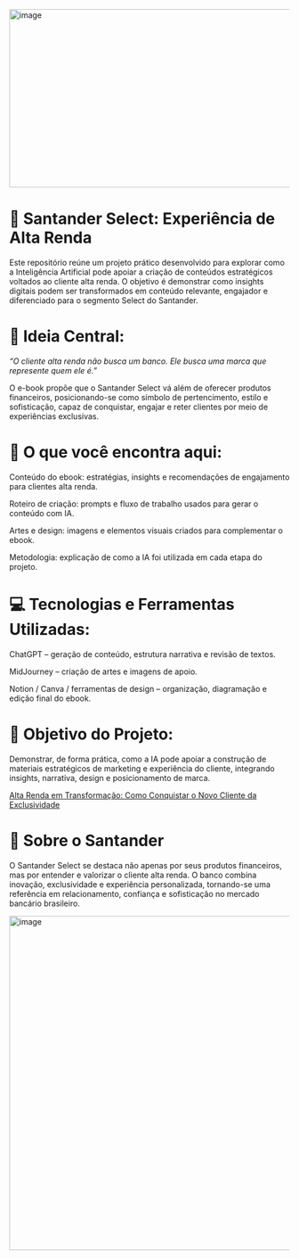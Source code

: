 <img width="1280" height="320" alt="image" src="https://github.com/user-attachments/assets/0e8065ca-ff5b-47b5-8ee3-b115622101c3" />

# **📘 Santander Select: Experiência de Alta Renda**


Este repositório reúne um projeto prático desenvolvido para explorar como a Inteligência Artificial pode apoiar a criação de conteúdos estratégicos voltados ao cliente alta renda. O objetivo é demonstrar como insights digitais podem ser transformados em conteúdo relevante, engajador e diferenciado para o segmento Select do Santander.

# 🎯 Ideia Central:

*“O cliente alta renda não busca um banco. Ele busca uma marca que represente quem ele é.”*

O e-book propõe que o Santander Select vá além de oferecer produtos financeiros, posicionando-se como símbolo de pertencimento, estilo e sofisticação, capaz de conquistar, engajar e reter clientes por meio de experiências exclusivas.

# 🧠 O que você encontra aqui:

Conteúdo do ebook: estratégias, insights e recomendações de engajamento para clientes alta renda.

Roteiro de criação: prompts e fluxo de trabalho usados para gerar o conteúdo com IA.

Artes e design: imagens e elementos visuais criados para complementar o ebook.

Metodologia: explicação de como a IA foi utilizada em cada etapa do projeto.

# 💻 Tecnologias e Ferramentas Utilizadas:

ChatGPT – geração de conteúdo, estrutura narrativa e revisão de textos.

MidJourney – criação de artes e imagens de apoio.

Notion / Canva / ferramentas de design – organização, diagramação e edição final do ebook.

# 🚀 Objetivo do Projeto:

Demonstrar, de forma prática, como a IA pode apoiar a construção de materiais estratégicos de marketing e experiência do cliente, integrando insights, narrativa, design e posicionamento de marca.

[Alta Renda em Transformação: Como Conquistar o Novo Cliente da Exclusividade](https://github.com/leonardocampinas/Ebook-Santander-Select/blob/main/Ebook%20-%20Santander%20Select.pdf)

# 🏦 Sobre o Santander

O Santander Select se destaca não apenas por seus produtos financeiros, mas por entender e valorizar o cliente alta renda.
O banco combina inovação, exclusividade e experiência personalizada, tornando-se uma referência em relacionamento, confiança e sofisticação no mercado bancário brasileiro.

<img width="1200" height="600" alt="image" src="https://github.com/user-attachments/assets/eb8d5a16-ce12-4cba-9c8e-f7017be98380" />



